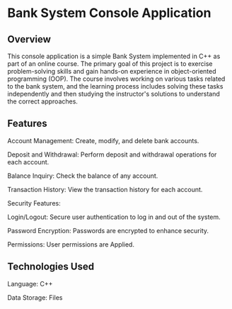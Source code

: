 # Bank System Console Application

## Overview

This console application is a simple Bank System implemented in C++ as part of an online course. The primary goal of this project is to exercise problem-solving skills and gain hands-on experience in object-oriented programming (OOP). The course involves working on various tasks related to the bank system, and the learning process includes solving these tasks independently and then studying the instructor's solutions to understand the correct approaches.

## Features

Account Management: Create, modify, and delete bank accounts.

Deposit and Withdrawal: Perform deposit and withdrawal operations for each account.

Balance Inquiry: Check the balance of any account.

Transaction History: View the transaction history for each account.

Security Features:

  Login/Logout: Secure user authentication to log in and out of the system.
  
  Password Encryption: Passwords are encrypted to enhance security.
  
  Permissions: User permissions are Applied.
  
## Technologies Used

Language: C++

Data Storage: Files 

